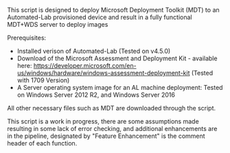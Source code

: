 This script is designed to deploy Microsoft Deployment Toolkit (MDT) to an Automated-Lab provisioned device and result in a fully functional MDT+WDS server to deploy images

Prerequisites:

- Installed verison of Automated-Lab (Tested on v4.5.0)
- Download of the Microsoft Assessment and Deployment Kit - available here:
    https://developer.microsoft.com/en-us/windows/hardware/windows-assessment-deployment-kit
    (Tested with 1709 Version)
- A Server operating system image for an AL machine deployment:
    Tested on Windows Server 2012 R2, and Windows Server 2016

All other necessary files such as MDT are downloaded through the script.

This script is a work in progress, there are some assumptions made resulting in some lack of error checking, and additional enhancements are in the pipeline, designated by "Feature Enhancement" is the comment header of each function.

